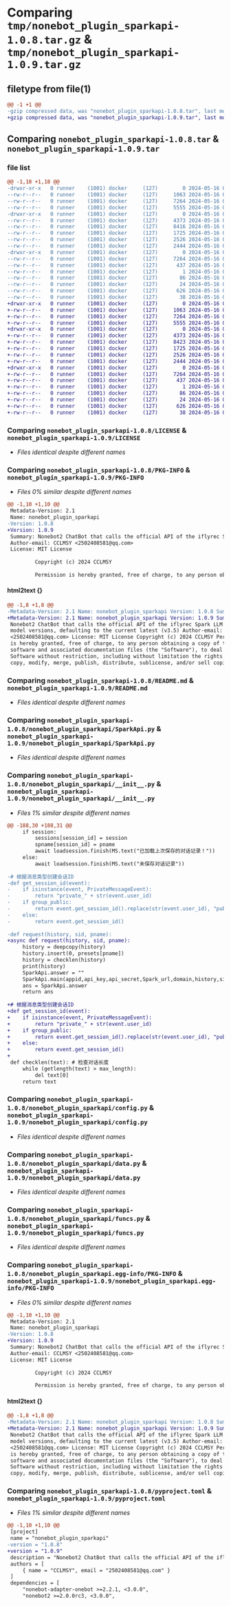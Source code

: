 # Comparing `tmp/nonebot_plugin_sparkapi-1.0.8.tar.gz` & `tmp/nonebot_plugin_sparkapi-1.0.9.tar.gz`

## filetype from file(1)

```diff
@@ -1 +1 @@
-gzip compressed data, was "nonebot_plugin_sparkapi-1.0.8.tar", last modified: Thu May 16 05:50:41 2024, max compression
+gzip compressed data, was "nonebot_plugin_sparkapi-1.0.9.tar", last modified: Thu May 16 06:14:45 2024, max compression
```

## Comparing `nonebot_plugin_sparkapi-1.0.8.tar` & `nonebot_plugin_sparkapi-1.0.9.tar`

### file list

```diff
@@ -1,18 +1,18 @@
-drwxr-xr-x   0 runner    (1001) docker     (127)        0 2024-05-16 05:50:41.729854 nonebot_plugin_sparkapi-1.0.8/
--rw-r--r--   0 runner    (1001) docker     (127)     1063 2024-05-16 05:50:36.000000 nonebot_plugin_sparkapi-1.0.8/LICENSE
--rw-r--r--   0 runner    (1001) docker     (127)     7264 2024-05-16 05:50:41.729854 nonebot_plugin_sparkapi-1.0.8/PKG-INFO
--rw-r--r--   0 runner    (1001) docker     (127)     5555 2024-05-16 05:50:36.000000 nonebot_plugin_sparkapi-1.0.8/README.md
-drwxr-xr-x   0 runner    (1001) docker     (127)        0 2024-05-16 05:50:41.725854 nonebot_plugin_sparkapi-1.0.8/nonebot_plugin_sparkapi/
--rw-r--r--   0 runner    (1001) docker     (127)     4373 2024-05-16 05:50:36.000000 nonebot_plugin_sparkapi-1.0.8/nonebot_plugin_sparkapi/SparkApi.py
--rw-r--r--   0 runner    (1001) docker     (127)     8416 2024-05-16 05:50:36.000000 nonebot_plugin_sparkapi-1.0.8/nonebot_plugin_sparkapi/__init__.py
--rw-r--r--   0 runner    (1001) docker     (127)     1725 2024-05-16 05:50:36.000000 nonebot_plugin_sparkapi-1.0.8/nonebot_plugin_sparkapi/config.py
--rw-r--r--   0 runner    (1001) docker     (127)     2526 2024-05-16 05:50:36.000000 nonebot_plugin_sparkapi-1.0.8/nonebot_plugin_sparkapi/data.py
--rw-r--r--   0 runner    (1001) docker     (127)     2444 2024-05-16 05:50:36.000000 nonebot_plugin_sparkapi-1.0.8/nonebot_plugin_sparkapi/funcs.py
-drwxr-xr-x   0 runner    (1001) docker     (127)        0 2024-05-16 05:50:41.729854 nonebot_plugin_sparkapi-1.0.8/nonebot_plugin_sparkapi.egg-info/
--rw-r--r--   0 runner    (1001) docker     (127)     7264 2024-05-16 05:50:41.000000 nonebot_plugin_sparkapi-1.0.8/nonebot_plugin_sparkapi.egg-info/PKG-INFO
--rw-r--r--   0 runner    (1001) docker     (127)      437 2024-05-16 05:50:41.000000 nonebot_plugin_sparkapi-1.0.8/nonebot_plugin_sparkapi.egg-info/SOURCES.txt
--rw-r--r--   0 runner    (1001) docker     (127)        1 2024-05-16 05:50:41.000000 nonebot_plugin_sparkapi-1.0.8/nonebot_plugin_sparkapi.egg-info/dependency_links.txt
--rw-r--r--   0 runner    (1001) docker     (127)       86 2024-05-16 05:50:41.000000 nonebot_plugin_sparkapi-1.0.8/nonebot_plugin_sparkapi.egg-info/requires.txt
--rw-r--r--   0 runner    (1001) docker     (127)       24 2024-05-16 05:50:41.000000 nonebot_plugin_sparkapi-1.0.8/nonebot_plugin_sparkapi.egg-info/top_level.txt
--rw-r--r--   0 runner    (1001) docker     (127)      626 2024-05-16 05:50:36.000000 nonebot_plugin_sparkapi-1.0.8/pyproject.toml
--rw-r--r--   0 runner    (1001) docker     (127)       38 2024-05-16 05:50:41.729854 nonebot_plugin_sparkapi-1.0.8/setup.cfg
+drwxr-xr-x   0 runner    (1001) docker     (127)        0 2024-05-16 06:14:45.123940 nonebot_plugin_sparkapi-1.0.9/
+-rw-r--r--   0 runner    (1001) docker     (127)     1063 2024-05-16 06:14:34.000000 nonebot_plugin_sparkapi-1.0.9/LICENSE
+-rw-r--r--   0 runner    (1001) docker     (127)     7264 2024-05-16 06:14:45.123940 nonebot_plugin_sparkapi-1.0.9/PKG-INFO
+-rw-r--r--   0 runner    (1001) docker     (127)     5555 2024-05-16 06:14:34.000000 nonebot_plugin_sparkapi-1.0.9/README.md
+drwxr-xr-x   0 runner    (1001) docker     (127)        0 2024-05-16 06:14:45.119940 nonebot_plugin_sparkapi-1.0.9/nonebot_plugin_sparkapi/
+-rw-r--r--   0 runner    (1001) docker     (127)     4373 2024-05-16 06:14:34.000000 nonebot_plugin_sparkapi-1.0.9/nonebot_plugin_sparkapi/SparkApi.py
+-rw-r--r--   0 runner    (1001) docker     (127)     8423 2024-05-16 06:14:34.000000 nonebot_plugin_sparkapi-1.0.9/nonebot_plugin_sparkapi/__init__.py
+-rw-r--r--   0 runner    (1001) docker     (127)     1725 2024-05-16 06:14:34.000000 nonebot_plugin_sparkapi-1.0.9/nonebot_plugin_sparkapi/config.py
+-rw-r--r--   0 runner    (1001) docker     (127)     2526 2024-05-16 06:14:34.000000 nonebot_plugin_sparkapi-1.0.9/nonebot_plugin_sparkapi/data.py
+-rw-r--r--   0 runner    (1001) docker     (127)     2444 2024-05-16 06:14:34.000000 nonebot_plugin_sparkapi-1.0.9/nonebot_plugin_sparkapi/funcs.py
+drwxr-xr-x   0 runner    (1001) docker     (127)        0 2024-05-16 06:14:45.123940 nonebot_plugin_sparkapi-1.0.9/nonebot_plugin_sparkapi.egg-info/
+-rw-r--r--   0 runner    (1001) docker     (127)     7264 2024-05-16 06:14:45.000000 nonebot_plugin_sparkapi-1.0.9/nonebot_plugin_sparkapi.egg-info/PKG-INFO
+-rw-r--r--   0 runner    (1001) docker     (127)      437 2024-05-16 06:14:45.000000 nonebot_plugin_sparkapi-1.0.9/nonebot_plugin_sparkapi.egg-info/SOURCES.txt
+-rw-r--r--   0 runner    (1001) docker     (127)        1 2024-05-16 06:14:45.000000 nonebot_plugin_sparkapi-1.0.9/nonebot_plugin_sparkapi.egg-info/dependency_links.txt
+-rw-r--r--   0 runner    (1001) docker     (127)       86 2024-05-16 06:14:45.000000 nonebot_plugin_sparkapi-1.0.9/nonebot_plugin_sparkapi.egg-info/requires.txt
+-rw-r--r--   0 runner    (1001) docker     (127)       24 2024-05-16 06:14:45.000000 nonebot_plugin_sparkapi-1.0.9/nonebot_plugin_sparkapi.egg-info/top_level.txt
+-rw-r--r--   0 runner    (1001) docker     (127)      626 2024-05-16 06:14:34.000000 nonebot_plugin_sparkapi-1.0.9/pyproject.toml
+-rw-r--r--   0 runner    (1001) docker     (127)       38 2024-05-16 06:14:45.123940 nonebot_plugin_sparkapi-1.0.9/setup.cfg
```

### Comparing `nonebot_plugin_sparkapi-1.0.8/LICENSE` & `nonebot_plugin_sparkapi-1.0.9/LICENSE`

 * *Files identical despite different names*

### Comparing `nonebot_plugin_sparkapi-1.0.8/PKG-INFO` & `nonebot_plugin_sparkapi-1.0.9/PKG-INFO`

 * *Files 0% similar despite different names*

```diff
@@ -1,10 +1,10 @@
 Metadata-Version: 2.1
 Name: nonebot_plugin_sparkapi
-Version: 1.0.8
+Version: 1.0.9
 Summary: Nonebot2 ChatBot that calls the official API of the iflyrec Spark LLM for all model versions, defaulting to the current latest (v3.5)
 Author-email: CCLMSY <2502408581@qq.com>
 License: MIT License
         
         Copyright (c) 2024 CCLMSY
         
         Permission is hereby granted, free of charge, to any person obtaining a copy
```

#### html2text {}

```diff
@@ -1,8 +1,8 @@
-Metadata-Version: 2.1 Name: nonebot_plugin_sparkapi Version: 1.0.8 Summary:
+Metadata-Version: 2.1 Name: nonebot_plugin_sparkapi Version: 1.0.9 Summary:
 Nonebot2 ChatBot that calls the official API of the iflyrec Spark LLM for all
 model versions, defaulting to the current latest (v3.5) Author-email: CCLMSY
 <2502408581@qq.com> License: MIT License Copyright (c) 2024 CCLMSY Permission
 is hereby granted, free of charge, to any person obtaining a copy of this
 software and associated documentation files (the "Software"), to deal in the
 Software without restriction, including without limitation the rights to use,
 copy, modify, merge, publish, distribute, sublicense, and/or sell copies of the
```

### Comparing `nonebot_plugin_sparkapi-1.0.8/README.md` & `nonebot_plugin_sparkapi-1.0.9/README.md`

 * *Files identical despite different names*

### Comparing `nonebot_plugin_sparkapi-1.0.8/nonebot_plugin_sparkapi/SparkApi.py` & `nonebot_plugin_sparkapi-1.0.9/nonebot_plugin_sparkapi/SparkApi.py`

 * *Files identical despite different names*

### Comparing `nonebot_plugin_sparkapi-1.0.8/nonebot_plugin_sparkapi/__init__.py` & `nonebot_plugin_sparkapi-1.0.9/nonebot_plugin_sparkapi/__init__.py`

 * *Files 1% similar despite different names*

```diff
@@ -188,30 +188,31 @@
     if session:
         sessions[session_id] = session
         spname[session_id] = pname
         await loadsession.finish(MS.text("已加载上次保存的对话记录！"))
     else:
         await loadsession.finish(MS.text("未保存对话记录"))
 
-# 根据消息类型创建会话ID
-def get_session_id(event):
-    if isinstance(event, PrivateMessageEvent):
-        return "private_" + str(event.user_id)
-    if group_public:
-        return event.get_session_id().replace(str(event.user_id), "public")
-    else:
-        return event.get_session_id()
 
-def request(history, sid, pname):
+async def request(history, sid, pname):
     history = deepcopy(history)
     history.insert(0, presets[pname])
     history = checklen(history)
     print(history)
     SparkApi.answer = ""
     SparkApi.main(appid,api_key,api_secret,Spark_url,domain,history,sid)
     ans = SparkApi.answer
     return ans
 
+# 根据消息类型创建会话ID
+def get_session_id(event):
+    if isinstance(event, PrivateMessageEvent):
+        return "private_" + str(event.user_id)
+    if group_public:
+        return event.get_session_id().replace(str(event.user_id), "public")
+    else:
+        return event.get_session_id()
+
 def checklen(text): # 检查对话长度
     while (getlength(text) > max_length):
         del text[0]
     return text
```

### Comparing `nonebot_plugin_sparkapi-1.0.8/nonebot_plugin_sparkapi/config.py` & `nonebot_plugin_sparkapi-1.0.9/nonebot_plugin_sparkapi/config.py`

 * *Files identical despite different names*

### Comparing `nonebot_plugin_sparkapi-1.0.8/nonebot_plugin_sparkapi/data.py` & `nonebot_plugin_sparkapi-1.0.9/nonebot_plugin_sparkapi/data.py`

 * *Files identical despite different names*

### Comparing `nonebot_plugin_sparkapi-1.0.8/nonebot_plugin_sparkapi/funcs.py` & `nonebot_plugin_sparkapi-1.0.9/nonebot_plugin_sparkapi/funcs.py`

 * *Files identical despite different names*

### Comparing `nonebot_plugin_sparkapi-1.0.8/nonebot_plugin_sparkapi.egg-info/PKG-INFO` & `nonebot_plugin_sparkapi-1.0.9/nonebot_plugin_sparkapi.egg-info/PKG-INFO`

 * *Files 0% similar despite different names*

```diff
@@ -1,10 +1,10 @@
 Metadata-Version: 2.1
 Name: nonebot_plugin_sparkapi
-Version: 1.0.8
+Version: 1.0.9
 Summary: Nonebot2 ChatBot that calls the official API of the iflyrec Spark LLM for all model versions, defaulting to the current latest (v3.5)
 Author-email: CCLMSY <2502408581@qq.com>
 License: MIT License
         
         Copyright (c) 2024 CCLMSY
         
         Permission is hereby granted, free of charge, to any person obtaining a copy
```

#### html2text {}

```diff
@@ -1,8 +1,8 @@
-Metadata-Version: 2.1 Name: nonebot_plugin_sparkapi Version: 1.0.8 Summary:
+Metadata-Version: 2.1 Name: nonebot_plugin_sparkapi Version: 1.0.9 Summary:
 Nonebot2 ChatBot that calls the official API of the iflyrec Spark LLM for all
 model versions, defaulting to the current latest (v3.5) Author-email: CCLMSY
 <2502408581@qq.com> License: MIT License Copyright (c) 2024 CCLMSY Permission
 is hereby granted, free of charge, to any person obtaining a copy of this
 software and associated documentation files (the "Software"), to deal in the
 Software without restriction, including without limitation the rights to use,
 copy, modify, merge, publish, distribute, sublicense, and/or sell copies of the
```

### Comparing `nonebot_plugin_sparkapi-1.0.8/pyproject.toml` & `nonebot_plugin_sparkapi-1.0.9/pyproject.toml`

 * *Files 1% similar despite different names*

```diff
@@ -1,10 +1,10 @@
 [project]
 name = "nonebot_plugin_sparkapi"
-version = "1.0.8"
+version = "1.0.9"
 description = "Nonebot2 ChatBot that calls the official API of the iflyrec Spark LLM for all model versions, defaulting to the current latest (v3.5)"
 authors = [
     { name = "CCLMSY", email = "2502408581@qq.com" }
 ]
 dependencies = [
     "nonebot-adapter-onebot >=2.2.1, <3.0.0",
     "nonebot2 >=2.0.0rc3, <3.0.0",
```

